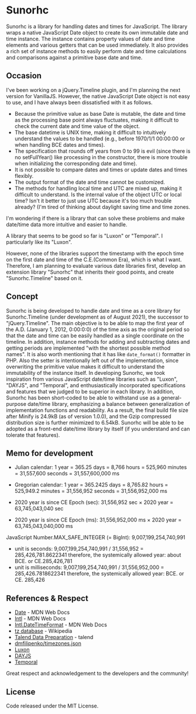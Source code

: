 # Sunorhc

Sunorhc is a library for handling dates and times for JavaScript. The library wraps a native JavaScript Date object to create its own immutable date and time instance. The instance contains property values of date and time elements and various getters that can be used immediately. It also provides a rich set of instance methods to easily perform date and time calculations and comparisons against a primitive base date and time.

## Occasion

I've been working on a jQuery.Timeline plugin, and I'm planning the next version for VanillaJS.
However, the native JavaScript Date object is not easy to use, and I have always been dissatisfied with it as follows.

* Because the primitive value as base Date is mutable, the date and time as the processing base point always fluctuates, making it difficult to check the current date and time value of the object.
* The base datetime is UNIX time, making it difficult to intuitively understand the values to be handled (e.g., before 1970/1/1 00:00:00 or when handling BCE dates and times).
* The specification that rounds off years from 0 to 99 is evil (since there is no setFullYear() like processing in the constructor, there is more trouble when initializing the corresponding date and time).
* It is not possible to compare dates and times or update dates and times flexibly.
* The output format of the date and time cannot be customized.
* The methods for handling local time and UTC are mixed up, making it difficult to understand. Is the internal value of the object UTC or local time? Isn't it better to just use UTC because it's too much trouble already? (I'm tired of thinking about daylight saving time and time zones.

I'm wondering if there is a library that can solve these problems and make date/time data more intuitive and easier to handle.

A library that seems to be good so far is "Luxon" or "Temporal". I particularly like its "Luxon".

However, none of the libraries support the timestamp with the epoch time on the first date and time of the C.E.(Common Era), which is what I want. Therefore, I am planning to evaluate various date libraries first, develop an extension library "Sunorhc" that inherits their good points, and create "Sunorhc.Timeline" based on it.

## Concept

Sunorhc is being developed to handle date and time as a core library for Sunorhc.Timeline (under development as of August 2021), the successor to "jQuery.Timeline". The main objective is to be able to map the first year of the A.D. (January 1, 2012, 0:00:0:0) of the time axis as the original period so that the date and time can be easily handled as a single coordinate on the timeline. In addition, instance methods for adding and subtracting dates and getting periods are implemented "with the shortest possible method names". It is also worth mentioning that it has like `date_format()` formatter in PHP.
Also the setter is intentionally left out of the implementation, since overwriting the primitive value makes it difficult to understand the immutability of the instance itself.
In developing Sunorhc, we took inspiration from various JavaScript date/time libraries such as "Luxon", "DAYJS", and "Temporal", and enthusiastically incorporated specifications and features that we judged to be superior in each library.
In addition, Sunorhc has been short-coded to be able to withstand use as a general-purpose date/time library, emphasizing a balance between generalization of implementation functions and readability. As a result, the final build file size after Minify is 24.9kB (as of version 1.0.0), and the Gzip compressed distribution size is further minimized to 6.54kB.
Sunorhc will be able to be adopted as a front-end date/time library by itself (if you understand and can tolerate that features).

## Memo for development

* Julian calendar: 1 year = 365.25 days = 8,766 hours = 525,960 minutes = 31,557,600 seconds = 31,557,600,000 ms
* Gregorian calendar: 1 year = 365.2425 days = 8,765.82 hours = 525,949.2 minutes = 31,556,952 seconds = 31,556,952,000 ms

* 2020 year is since CE Epoch (sec): 31,556,952 sec × 2020 year = 63,745,043,040 sec
* 2020 year is since CE Epoch (ms): 31,556,952,000 ms × 2020 year = 63,745,043,040,000 ms

JavaScript Number.MAX_SAFE_INTEGER (= BigInt): 9,007,199,254,740,991

* unit is seconds: 9,007,199,254,740,991 / 31,556,952 = 285,426,781.8622341 therefore, the systemically allowed year: about BCE. or CE.285,426,781
* unit is milliseconds: 9,007,199,254,740,991 / 31,556,952,000 = 285,426.7818622341 therefore, the systemically allowed year: BCE. or CE. 285,426

## References & Respect

* [Date](https://developer.mozilla.org/en-US/docs/Web/JavaScript/Reference/Global_Objects/Date) - MDN Web Docs
* [Intl](https://developer.mozilla.org/en-US/docs/Web/JavaScript/Reference/Global_Objects/Intl) - MDN Web Docs
* [Intl.DateTimeFormat](https://developer.mozilla.org/en-US/docs/Web/JavaScript/Reference/Global_Objects/Intl/DateTimeFormat) - MDN Web Docs
* [tz database](https://en.wikipedia.org/wiki/Tz_database) - Wikipedia
* [Talend Data Preparation](https://help.talend.com/r/snjvjYAhTLG68D9qu4ModQ/cjWKaXEBhjamPMA~JnTpiA) - talend
* [dmfilipenko/timezones.json](https://github.com/dmfilipenko/timezones.json)
* [Luxon](https://moment.github.io/luxon/)
* [DAYJS](https://day.js.org/en/)
* [Temporal](https://tc39.es/proposal-temporal/docs/index.html)

Great respect and acknowledgement to the developers and the community!

## License

Code released under the MIT License.
